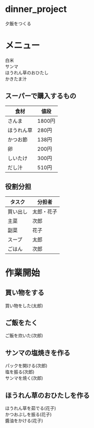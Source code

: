 # dinner_project
夕飯をつくる

# メニュー
白米  
サンマ  
ほうれん草のおひたし  
かきたま汁  

## スーパーで購入するもの
| 食材  | 値段 |
| ------------- | ------------- |
| さんま  | 1800円  |
| ほうれん草  | 280円  |
| かつお節  | 138円  |
| 卵  | 200円  |
| しいたけ  | 300円  |
| だし汁  | 510円  |

## 役割分担
| タスク  | 分担者 |
| ------------- | ------------- |
| 買い出し  | 太郎・花子  |
| 主菜  | 次郎  |
| 副菜  | 花子  |
| スープ  | 太郎  |
| ごはん  | 次郎  |

# 作業開始
## 買い物をする
買い物をした(太郎)  

## ご飯をたく
ご飯を炊いた(次郎)

## サンマの塩焼きを作る
パックを開ける(次郎)  
塩を振る(次郎)  
サンマを焼く(次郎)  

## ほうれん草のおひたしを作る
ほうれん草を茹でる(花子)  
かつおぶしを振る(花子)  
醬油をかける(花子)  